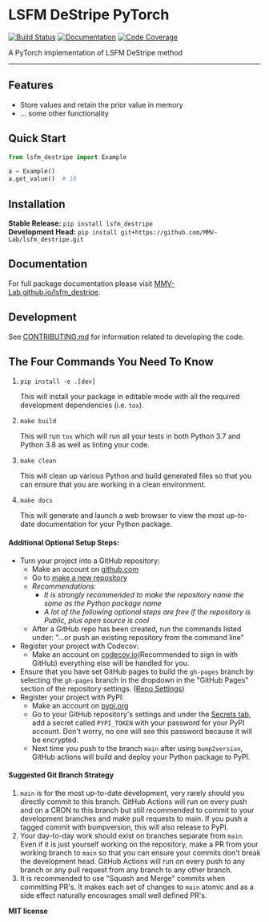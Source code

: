 # LSFM DeStripe PyTorch

[![Build Status](https://github.com/MMV-Lab/lsfm_destripe/workflows/Build%20Main/badge.svg)](https://github.com/MMV-Lab/lsfm_destripe/actions)
[![Documentation](https://github.com/MMV-Lab/lsfm_destripe/workflows/Documentation/badge.svg)](https://MMV-Lab.github.io/lsfm_destripe/)
[![Code Coverage](https://codecov.io/gh/MMV-Lab/lsfm_destripe/branch/main/graph/badge.svg)](https://codecov.io/gh/MMV-Lab/lsfm_destripe)

A PyTorch implementation of LSFM DeStripe method

---

## Features

-   Store values and retain the prior value in memory
-   ... some other functionality

## Quick Start

```python
from lsfm_destripe import Example

a = Example()
a.get_value()  # 10
```

## Installation

**Stable Release:** `pip install lsfm_destripe`<br>
**Development Head:** `pip install git+https://github.com/MMV-Lab/lsfm_destripe.git`

## Documentation

For full package documentation please visit [MMV-Lab.github.io/lsfm_destripe](https://MMV-Lab.github.io/lsfm_destripe).

## Development

See [CONTRIBUTING.md](CONTRIBUTING.md) for information related to developing the code.

## The Four Commands You Need To Know

1. `pip install -e .[dev]`

    This will install your package in editable mode with all the required development
    dependencies (i.e. `tox`).

2. `make build`

    This will run `tox` which will run all your tests in both Python 3.7
    and Python 3.8 as well as linting your code.

3. `make clean`

    This will clean up various Python and build generated files so that you can ensure
    that you are working in a clean environment.

4. `make docs`

    This will generate and launch a web browser to view the most up-to-date
    documentation for your Python package.

#### Additional Optional Setup Steps:

-   Turn your project into a GitHub repository:
    -   Make an account on [github.com](https://github.com)
    -   Go to [make a new repository](https://github.com/new)
    -   _Recommendations:_
        -   _It is strongly recommended to make the repository name the same as the Python
            package name_
        -   _A lot of the following optional steps are *free* if the repository is Public,
            plus open source is cool_
    -   After a GitHub repo has been created, run the commands listed under:
        "...or push an existing repository from the command line"
-   Register your project with Codecov:
    -   Make an account on [codecov.io](https://codecov.io)(Recommended to sign in with GitHub)
        everything else will be handled for you.
-   Ensure that you have set GitHub pages to build the `gh-pages` branch by selecting the
    `gh-pages` branch in the dropdown in the "GitHub Pages" section of the repository settings.
    ([Repo Settings](https://github.com/MMV-Lab/lsfm_destripe/settings))
-   Register your project with PyPI:
    -   Make an account on [pypi.org](https://pypi.org)
    -   Go to your GitHub repository's settings and under the
        [Secrets tab](https://github.com/MMV-Lab/lsfm_destripe/settings/secrets/actions),
        add a secret called `PYPI_TOKEN` with your password for your PyPI account.
        Don't worry, no one will see this password because it will be encrypted.
    -   Next time you push to the branch `main` after using `bump2version`, GitHub
        actions will build and deploy your Python package to PyPI.

#### Suggested Git Branch Strategy

1. `main` is for the most up-to-date development, very rarely should you directly
   commit to this branch. GitHub Actions will run on every push and on a CRON to this
   branch but still recommended to commit to your development branches and make pull
   requests to main. If you push a tagged commit with bumpversion, this will also release to PyPI.
2. Your day-to-day work should exist on branches separate from `main`. Even if it is
   just yourself working on the repository, make a PR from your working branch to `main`
   so that you can ensure your commits don't break the development head. GitHub Actions
   will run on every push to any branch or any pull request from any branch to any other
   branch.
3. It is recommended to use "Squash and Merge" commits when committing PR's. It makes
   each set of changes to `main` atomic and as a side effect naturally encourages small
   well defined PR's.


**MIT license**

